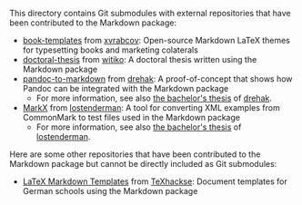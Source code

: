 This directory contains Git submodules with external repositories that have
been contributed to the Markdown package:

- [book-templates][] from [xvrabcov][]: Open-source Markdown LaTeX themes for typesetting books and marketing colaterals
- [doctoral-thesis][] from [witiko][]: A doctoral thesis written using the Markdown package
- [pandoc-to-markdown][] from [drehak][]: A proof-of-concept that shows how Pandoc can be integrated with the Markdown package
  - For more information, see also [the bachelor's thesis][thesis-umhg5] of [drehak][].
- [MarkX][] from [lostenderman][]: A tool for converting XML examples from CommonMark to test files used in the Markdown package
  - For more information, see also [the bachelor's thesis][thesis-r7z7l] of [lostenderman][].

 [book-templates]: https://github.com/xvrabcov/md-templates
 [doctoral-thesis]: https://github.com/witiko/doctoral-thesis
 [pandoc-to-markdown]: https://github.com/drehak/pandoc-to-markdown
 [MarkX]: https://github.com/lostenderman/MarkX

 [thesis-umhg5]: https://is.muni.cz/th/umhg5/?lang=en "Generic TeX Writer for the Pandoc Document Converter"
 [thesis-r7z7l]: https://is.muni.cz/th/r7z7l/?lang=en "An implementation of the CommonMark standard into the Markdown package for TeX"

Here are some other repositories that have been contributed to the Markdown
package but cannot be directly included as Git submodules:

- [LaTeX Markdown Templates][l4070] from [TeXhackse][]: Document templates for German schools using the Markdown package

 [l4070]: https://gitlab.com/l4070

 [drehak]: https://github.com/drehak
 [TeXhackse]: https://github.com/TeXhackse
 [witiko]: https://github.com/witiko
 [xvrabcov]: https://github.com/xvrabcov
 [lostenderman]: https://github.com/lostenderman
